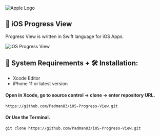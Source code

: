 ![Apple Logo](https://user-images.githubusercontent.com/45048950/73131198-bca1e580-4041-11ea-8f8d-ebfd844f0e64.png)

## 📱 iOS Progress View

Progress View is written in Swift language for iOS Apps.

![iOS Progress View](https://user-images.githubusercontent.com/45048950/74955442-a0764600-543f-11ea-962c-14503683cf0b.gif)

## 🧰 System Requirements + 🛠️ Installation:

* Xcode Editor
* iPhone 11 or latest version

#### Open in Xcode, go to source control -> clone -> enter repository URL.

```
https://github.com/Padman83/iOS-Progress-View.git
```

#### Or Use the Terminal.

```
git clone https://github.com/Padman83/iOS-Progress-View.git
```


